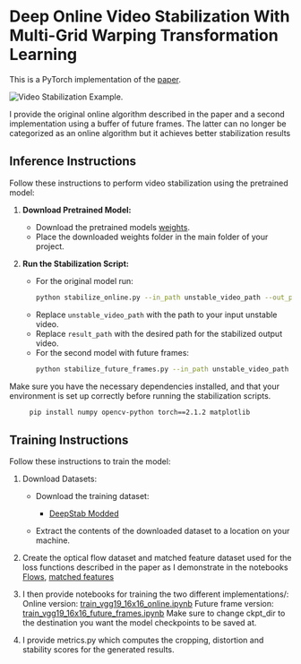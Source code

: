 # Deep Online Video Stabilization With Multi-Grid Warping Transformation Learning

This is a PyTorch implementation of the [paper](https://cg.cs.tsinghua.edu.cn/papers/TIP-2019-VideoStab.pdf).

![Video Stabilization Example](https://github.com/btxviny/Deep-Motion-Blind-Video-Stabilization/blob/main/result.gif).

I provide the original online algorithm described in the paper and a second implementation using a buffer of future frames. The latter can no longer be categorized as an online algorithm but it achieves better stabilization results

## Inference Instructions

Follow these instructions to perform video stabilization using the pretrained model:

1. **Download Pretrained Model:**
   - Download the pretrained models [weights]([https://drive.google.com/file/d/1zi5ASOnSdWRxrtIzz16WfOi3maB5Nylm/view?usp=drive_link](https://drive.google.com/drive/folders/1K8HfenNEr_0Joi6RdX4SfKVnCg-GjhvW?usp=sharing)).
   - Place the downloaded weights folder in the main folder of your project.

2. **Run the Stabilization Script:**
   - For the original model run:
     ```bash
     python stabilize_online.py --in_path unstable_video_path --out_path result_path
     ```
   - Replace `unstable_video_path` with the path to your input unstable video.
   - Replace `result_path` with the desired path for the stabilized output video.
   - For the second model with future frames:
     ```bash
     python stabilize_future_frames.py --in_path unstable_video_path --out_path result_path
     ```

Make sure you have the necessary dependencies installed, and that your environment is set up correctly before running the stabilization scripts.
```bash
     pip install numpy opencv-python torch==2.1.2 matplotlib
```



## Training Instructions

Follow these instructions to train the model:

1. Download Datasets:
   - Download the training dataset:
     - [DeepStab Modded](https://hyu-my.sharepoint.com/personal/kashifali_hanyang_ac_kr/_layouts/15/onedrive.aspx?id=%2Fpersonal%2Fkashifali%5Fhanyang%5Fac%5Fkr%2FDocuments%2FDeepStab%5FMod%2Erar&parent=%2Fpersonal%2Fkashifali%5Fhanyang%5Fac%5Fkr%2FDocuments&ga=1)

   - Extract the contents of the downloaded dataset to a location on your machine.

2. Create the optical flow dataset and matched feature dataset used for the loss functions described in the paper as I demonstrate in the notebooks [Flows](https://github.com/btxviny/StabNet/blob/main/Flows_dataset.ipynb),
[matched features](https://github.com/btxviny/StabNet/blob/main/matched_features_dataset.ipynb)

3. I then provide notebooks for training the two different implementations/:
   Online version: [train_vgg19_16x16_online.ipynb](https://github.com/btxviny/StabNet/blob/main/train_vgg19_16x16_online.ipynb)
   Future frame version: [train_vgg19_16x16_future_frames.ipynb](https://github.com/btxviny/StabNet/edit/main/train_vgg19_16x16_future_frames.ipynb)
   Make sure to change ckpt_dir to the destination you want the model checkpoints to be saved at.

5. I provide metrics.py which computes the cropping, distortion and stability scores for the generated results.
